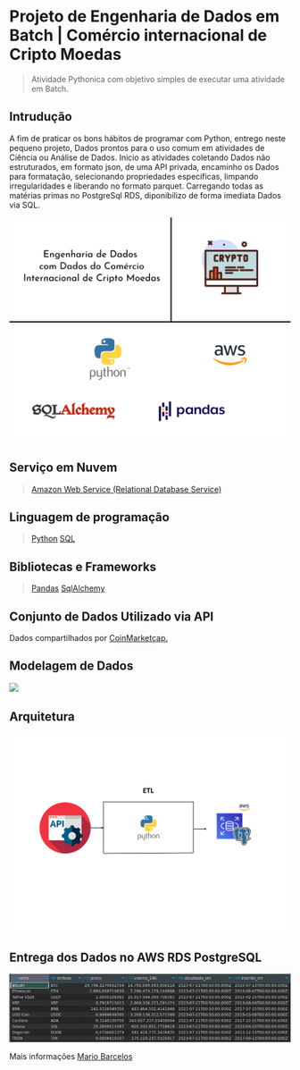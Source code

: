 # Projeto de Engenharia de Dados em Batch | Comércio internacional de Cripto Moedas

>  Atividade Pythonica com objetivo simples de executar uma atividade em Batch.

## Intrudução
  A fim de praticar os bons hábitos de programar com Python, entrego neste pequeno projeto, Dados prontos para o uso comum em atividades de Ciência ou Análise de Dados. Inicio as atividades coletando Dados não estruturados, em formato json, de uma API privada, encaminho os Dados para formatação, selecionando propriedades específicas, limpando irregularidades e liberando no formato parquet. Carregando todas as matérias primas no PostgreSql RDS, diponibilizo de forma imediata Dados via SQL. 
  
<img src="proj_cripto.png">

## Serviço em Nuvem 
> <a href="https://console.cloud.google.com/">Amazon Web Service (Relational Database Service)</a>

## Linguagem de programação 
> <a href="https://www.python.org/">Python</a> 
> <a href="https://pt.wikipedia.org/wiki/SQL">SQL</a>

## Bibliotecas e Frameworks
> <a href="https://pandas.pydata.org/">Pandas</a>
> <a href="https://www.sqlalchemy.org/">SqlAlchemy</a>

## Conjunto de Dados Utilizado via API 
Dados compartilhados por <a href="https://coinmarketcap.com/">CoinMarketcap.</a>

## Modelagem de Dados
<img src="modelo-de-dados-cripto.png">

## Arquitetura
<img src="arquitetura.png">

## Entrega dos Dados no AWS RDS PostgreSQL
<img src="tables_post.png">

Mais informações <a href="https://www.linkedin.com/in/mario-barcelos/">Mario Barcelos</a>
